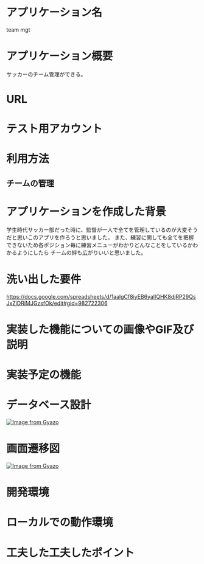# アプリケーション名
team mgt
# アプリケーション概要
サッカーのチーム管理ができる。
# URL

# テスト用アカウント

# 利用方法

## チームの管理

# アプリケーションを作成した背景
学生時代サッカー部だった時に、監督が一人で全てを管理しているのが大変そうだと思いこのアプリを作ろうと思いました。
また、練習に関しても全てを把握できないため各ポジション毎に練習メニューがわかりどんなことをしているかわかるようにしたら
チームの絆も広がりいいと思いました。
# 洗い出した要件
https://docs.google.com/spreadsheets/d/1aalgCf8iyEB6yalIQHK8djRP29QsJxZjDRiMJGzsfOk/edit#gid=982722306
# 実装した機能についての画像やGIF及び説明

# 実装予定の機能


# データベース設計
[![Image from Gyazo](https://i.gyazo.com/d187127cbf7710f178863de9559c660d.jpg)](https://gyazo.com/d187127cbf7710f178863de9559c660d)

# 画面遷移図
[![Image from Gyazo](https://i.gyazo.com/6a49d6b2ab99520d472d7c0793fcf2bc.png)](https://gyazo.com/6a49d6b2ab99520d472d7c0793fcf2bc)


# 開発環境

# ローカルでの動作環境

# 工夫した工夫したポイント